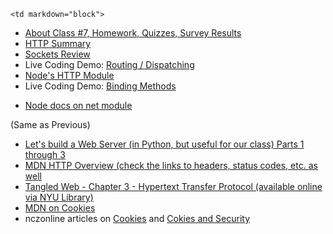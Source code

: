 	<td markdown="block">
* [About Class #7, Homework, Quizzes, Survey Results](slides/07/meta.html)
* [HTTP Summary](slides/07/http-summary.html)
* [Sockets Review](slides/07/sockets-review.html)
* Live Coding Demo: [Routing / Dispatching](https://github.com/nyu-csci-ua-0480-001-fall-2016/examples)
* [Node's HTTP Module](slides/07/node-http.html)
* Live Coding Demo: [Binding Methods](https://github.com/nyu-csci-ua-0480-001-fall-2016/examples)

</td>
	<td markdown="block">

* [Node docs on net module](https://nodejs.org/api/net.html)

(Same as Previous) 

* [Let's build a Web Server (in Python, but useful for our class) Parts 1 through 3](https://ruslanspivak.com/lsbaws-part1/)
* [MDN HTTP Overview (check the links to headers, status codes, etc. as well](https://developer.mozilla.org/en-US/docs/Web/HTTP/Overview)
* [Tangled Web - Chapter 3  -  Hypertext Transfer Protocol (available online via NYU Library)](https://getit.library.nyu.edu/go/9409104)
* [MDN on Cookies](https://developer.mozilla.org/en-US/docs/Web/HTTP/Cookies)
* nczonline articles on [Cookies](https://www.nczonline.net/blog/2009/05/05/http-cookies-explained/) and [Cokies and Security](https://www.nczonline.net/blog/2009/05/12/cookies-and-security/)
</td>
	<td markdown="block">


<!--
* [](assignments/.html)
-->
</td>
